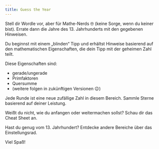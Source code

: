 ```yaml
---
title: Guess the Year
---
```


Stell dir Wordle vor, aber für Mathe-Nerds 🤓 (keine Sorge, wenn du keiner bist).
Errate dann die Jahre des 13. Jahrhunderts mit den gegebenen Hinweisen.

Du beginnst mit einem „blinden“ Tipp und erhältst Hinweise basierend auf den mathematischen Eigenschaften, die dein Tipp mit der geheimen Zahl teilt.

Diese Eigenschaften sind:

- gerade/ungerade
- Primfaktoren
- Quersumme
- (weitere folgen in zukünftigen Versionen 😉)

Jede Runde ist eine neue zufällige Zahl in diesem Bereich. Sammle Sterne basierend auf deiner Leistung.

Weißt du nicht, wie du anfangen oder weitermachen sollst? Schau dir das Cheat Sheet an.

Hast du genug vom 13. Jahrhundert? Entdecke andere Bereiche über das Einstellungsrad.

Viel Spaß!